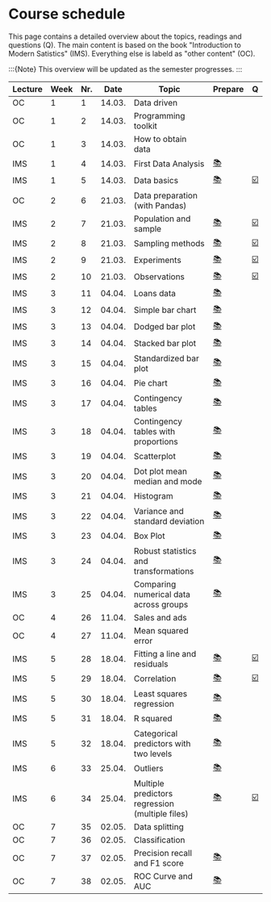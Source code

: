 # Course schedule

This page contains a detailed overview about the topics, readings and questions (Q). The main content is based on the book "Introduction to Modern Satistics" (IMS). Everything else is labeld as "other content" (OC).   

:::{Note}
This overview will be updated as the semester progresses.
:::

|	Lecture	|	Week	|	Nr.	|	Date	|	Topic	|	Prepare	|	Q	|
|	---	|	---	|	---	|	---	|	---	|	---	|	---	|
|	OC	|	1	|	1	|	14.03.	|	Data driven	|		|		|
|	OC	|	1	|	2	|	14.03.	|	Programming toolkit	|		|		|
|	OC	|	1	|	3	|	14.03.	|	How to obtain data	|		|		|
|	IMS	|	1	|	4	|	14.03.	|	First Data Analysis	|	[📚](https://openintro-ims.netlify.app/data-hello.html#case-study-stents-strokes)	|		|
|	IMS	|	1	|	5	|	14.03.	|	Data basics	|	[📚](https://openintro-ims.netlify.app/data-hello.html#data-basics)	|	[☑️](https://forms.gle/EJT7mcYgPi8drKgR9)	|
|	OC	|	2	|	6	|	21.03.	|	Data preparation (with Pandas)	|		|		|
|	IMS	|	2	|	7	|	21.03.	|	Population and sample	|	[📚](https://openintro-ims.netlify.app/data-design.html#data-design)	|	[☑️](https://forms.gle/qPYg55ncRyUGCqXH8)	|
|	IMS	|	2	|	8	|	21.03.	|	Sampling methods	|	[📚](https://openintro-ims.netlify.app/data-design.html#sampling-principles-strategies)	|	[☑️](https://forms.gle/SnQsTPKF5CRQ1Wa49)	|
|	IMS	|	2	|	9	|	21.03.	|	Experiments	|	[📚](https://openintro-ims.netlify.app/data-design.html#experiments)	|	[☑️](https://forms.gle/6Tu92Ez83XANW8Un6)	|
|	IMS	|	2	|	10	|	21.03.	|	Observations	|	[📚](https://openintro-ims.netlify.app/data-design.html#observational-studies)	|	[☑️](https://forms.gle/V36KmsTjeH2finms9)	|
|	IMS	|	3	|	11	|	04.04.	|	Loans data	|	[📚](https://openintro-ims.netlify.app/explore-categorical.html#explore-categorical)	|		|
|	IMS	|	3	|	12	|	04.04.	|	Simple bar chart	|	[📚](https://openintro-ims.netlify.app/explore-categorical.html#contingency-tables-and-bar-plots)	|		|
|	IMS	|	3	|	13	|	04.04.	|	Dodged bar plot	|	[📚](https://openintro-ims.netlify.app/explore-categorical.html#bar-plots-with-two-variables)	|		|
|	IMS	|	3	|	14	|	04.04.	|	Stacked bar plot	|	[📚](https://openintro-ims.netlify.app/explore-categorical.html#bar-plots-with-two-variables)	|		|
|	IMS	|	3	|	15	|	04.04.	|	Standardized bar plot	|	[📚](https://openintro-ims.netlify.app/explore-categorical.html#bar-plots-with-two-variables)	|		|
|	IMS	|	3	|	16	|	04.04.	|	Pie chart	|	[📚](https://openintro-ims.netlify.app/explore-categorical.html#pie-charts)	|		|
|	IMS	|	3	|	17	|	04.04.	|	Contingency tables	|	[📚](https://openintro-ims.netlify.app/explore-categorical.html#contingency-tables-and-bar-plots)	|		|
|	IMS	|	3	|	18	|	04.04.	|	Contingency tables with proportions	|	[📚](https://openintro-ims.netlify.app/explore-categorical.html#row-and-column-proportions)	|		|
|	IMS	|	3	|	19	|	04.04.	|	Scatterplot	|	[📚](https://openintro-ims.netlify.app/explore-numerical.html#scatterplots)	|		|
|	IMS	|	3	|	20	|	04.04.	|	Dot plot mean median and mode	|	[📚](https://openintro-ims.netlify.app/explore-numerical.html#dotplots)	|		|
|	IMS	|	3	|	21	|	04.04.	|	Histogram 	|	[📚](https://openintro-ims.netlify.app/explore-numerical.html#histograms)	|		|
|	IMS	|	3	|	22	|	04.04.	|	Variance and standard deviation	|	[📚](https://openintro-ims.netlify.app/explore-numerical.html#histograms)	|		|
|	IMS	|	3	|	23	|	04.04.	|	Box Plot	|	[📚](https://openintro-ims.netlify.app/explore-numerical.html#boxplots)	|		|
|	IMS	|	3	|	24	|	04.04.	|	Robust statistics and transformations	|	[📚](https://openintro-ims.netlify.app/explore-numerical.html#robust-statistics)	|		|
|	IMS	|	3	|	25	|	04.04.	|	Comparing numerical data across groups	|	[📚](https://openintro-ims.netlify.app/explore-categorical.html#comparing-numerical-data-across-groups)	|		|
|	OC	|	4	|	26	|	11.04.	|	Sales and ads 	|		|		|
|	OC	|	4	|	27	|	11.04.	|	Mean squared error	|		|		|
|	IMS	|	5	|	28	|	18.04.	|	Fitting a line and residuals	|	[📚](https://openintro-ims.netlify.app/model-slr.html#fit-line-res-cor)	|	[☑️](https://forms.gle/JFMXzjByDRGZtbDx8)	|
|	IMS	|	5	|	29	|	18.04.	|	Correlation	|	[📚](https://openintro-ims.netlify.app/model-slr.html#describing-linear-relationships-with-correlation)	|	[☑️](https://forms.gle/5ntV6z8yHk8g4qgZ8)	|
|	IMS	|	5	|	30	|	18.04.	|	Least squares regression	|	[📚](https://openintro-ims.netlify.app/model-slr.html#least-squares-regression)	|		|
|	IMS	|	5	|	31	|	18.04.	|	R squared	|	[📚](https://openintro-ims.netlify.app/model-slr.html#r-squared)	|		|
|	IMS	|	5	|	32	|	18.04.	|	Categorical predictors with two levels	|	[📚](https://openintro-ims.netlify.app/model-slr.html#categorical-predictor-two-levels)	|		|
|	IMS	|	6	|	33	|	25.04.	|	Outliers	|	[📚](https://openintro-ims.netlify.app/model-slr.html#outliers-in-regression)	|		|
|	IMS	|	6	|	34	|	25.04.	|	Multiple predictors regression (multiple files)	|	[📚](https://openintro-ims.netlify.app/model-mlr.html#model-mlr)	|	[☑️](https://forms.gle/wHPHMvbTDczNaQD97)	|
|	OC	|	7	|	35	|	02.05.	|	Data splitting	|		|		|
|	OC	|	7	|	36	|	02.05.	|	Classification	|		|		|
|	OC	|	7	|	37	|	02.05.	|	Precision recall and F1 score	|	[📚](https://mlu-explain.github.io/precision-recall/)	|		|
|	OC	|	7	|	38	|	02.05.	|	ROC Curve and AUC	|	[📚](https://mlu-explain.github.io/roc-auc/)	|		|